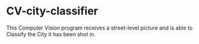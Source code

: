 # CV-city-classifier
This Computer Vision program receives a street-level picture and is able to Classify the City it has been shot in.
